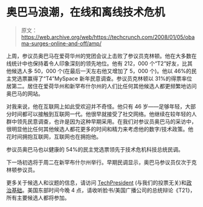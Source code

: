 # 奥巴马浪潮，在线和离线技术危机

> 原文：<https://web.archive.org/web/https://techcrunch.com/2008/01/05/obama-surges-online-and-off/amp/>

上周，参议员奥巴马在爱荷华州的党团会议上击败了参议员克林顿。他在大多数在线统计中也保持着令人印象深刻的领先地位。他有 212，000 个“T2”好友，比其他候选人多 50，000 个(在最后一天左右他又增加了 5，000 个)。他以 46%的民主党选票赢得了“T4”MySpace 新年民意调查。参议员克林顿以 31%的得票率位居第二。居住在爱荷华州和新罕布什尔州的人们比任何其他候选人都更频繁地访问奥巴马的网站。

对我来说，他在互联网上如此受欢迎并不奇怪。他只有 46 岁——足够年轻，大部分时间都可以接触到互联网一代。他很早就接受了社交网络。他继续在较年轻的人群中领先民意调查，也许是因为这种早期采用。在我们对参议员奥巴马的采访中，很明显他比任何其他候选人都花更多的时间和精力来考虑他的数字/技术政策。他花时间拥抱互联网，互联网也在拥抱他。

参议员奥巴马也以健康的 54%的民主党选票领先于技术危机科技总统民调。

下一场初选将于周二在新罕布什尔州举行。早期民调显示，奥巴马参议员仅次于克林顿参议员。

更多关于候选人和议题的信息，请访问 [TechPresident](https://web.archive.org/web/20230126110321/http://techpresident.com/) (与我们的投票无关)和[政治基础](https://web.archive.org/web/20230126110321/http://www.politicalbase.com/)。美国东部时间今晚 4 点，请收听脸书/美国广播公司的总统辩论《T21》，所有主要候选人都将参加。

<amp-analytics data-credentials="include" class="i-amphtml-layout-fixed i-amphtml-layout-size-defined" i-amphtml-layout="fixed"></amp-analytics>